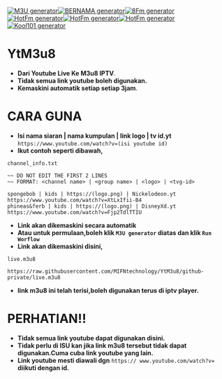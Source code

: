 [![M3U generator](https://github.com/MIFNtechnology/YtM3u8/actions/workflows/m3u_Generator.yml/badge.svg)](https://github.com/MIFNtechnology/YtM3u8/actions/workflows/m3u_Generator.yml)[![BERNAMA generator](https://github.com/MIFNtechnology/YtM3u8/actions/workflows/bernama_Generator.yml/badge.svg)](https://github.com/MIFNtechnology/YtM3u8/actions/workflows/bernama_Generator.yml)[![8Fm generator](https://github.com/MIFNtechnology/YtM3u8/actions/workflows/8Fm_Generator.yml/badge.svg)](https://github.com/MIFNtechnology/YtM3u8/actions/workflows/8Fm_Generator.yml)[![HotFm generator](https://github.com/MIFNtechnology/YtM3u8/actions/workflows/HotFm_Generator.yml/badge.svg)](https://github.com/MIFNtechnology/YtM3u8/actions/workflows/HotFm_Generator.yml)[![HotFm generator](https://github.com/MIFNtechnology/YtM3u8/actions/workflows/Suria_Generator.yml/badge.svg)](https://github.com/MIFNtechnology/YtM3u8/actions/workflows/Suria_Generator.yml)[![HotFm generator](https://github.com/MIFNtechnology/YtM3u8/actions/workflows/MolekFm_Generator.yml/badge.svg)](https://github.com/MIFNtechnology/YtM3u8/actions/workflows/MolekFm_Generator.yml)
[![Kool101 generator](https://github.com/MIFNtechnology/YtM3u8/actions/workflows/Kool101_Generator.yml/badge.svg)](https://github.com/MIFNtechnology/YtM3u8/actions/workflows/Kool101_Generator.yml)

# YtM3u8

* **Dari Youtube Live Ke M3u8 IPTV**.
* **Tidak semua link youtube boleh digunakan.**
* **Kemaskini automatik setiap setiap 3jam**.

# CARA GUNA

* **Isi nama siaran | nama kumpulan | link logo | tv id.yt**
`https://www.youtube.com/watch?v=(isi youtube id)`
* **Ikut contoh seperti dibawah,**

`channel_info.txt`
```text
~~ DO NOT EDIT THE FIRST 2 LINES
~~ FORMAT: <channel name> | <group name> | <logo> | <tvg-id>

spongebob | kids | https://(logo.png) | Nickelodeon.yt
https://www.youtube.com/watch?v=XtLxIfii-B4
phineas&ferb | kids | https://(logo.png) | DisneyXd.yt
https://www.youtube.com/watch?v=Fjp2TdlTTIU
```

* **Link akan dikemaskini secara automatik**
* **Atau untuk permulaan,boleh klik `M3U generator` diatas dan klik `Run Worflow`**
* **Link akan dikemaskini disini,**

`live.m3u8`
```link
https://raw.githubusercontent.com/MIFNtechnology/YtM3u8/github-private/live.m3u8
```
* **link m3u8 ini telah terisi,boleh digunakan terus di iptv player.**

# PERHATIAN!!

* **Tidak semua link youtube dapat digunakan disini.**
* **Tidak perlu di ISU kan jika link m3u8 tersebut tidak dapat digunakan.Cuma cuba link youtube yang lain.**
* **Link youtube mesti diawali dgn** `https:// www.youtube.com/watch?v=` **diikuti dengan id.**
